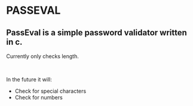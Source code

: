 # PASSEVAL
## PassEval is a simple password validator written in c.

Currently only checks length.

<br>

In the future it will:
    <ul>
        <li>
        Check for special characters
        </li>
        <li>
        Check for numbers
        </li>
    </ul>